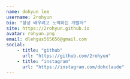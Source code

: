 ```yaml
---
name: dohyun lee
username: 2rohyun
bio: "항상 배우려고 노력하는 개발자"
site: https://2rohyun.github.io
avatar: rohyun.png
email: dlehgus565656@gmail.com
social:
    - title: "github"
      url: "https://github.com/2rohyun"
    - title: "instagram"
      url: "https://instagram.com/dohclaude"
---
```


   